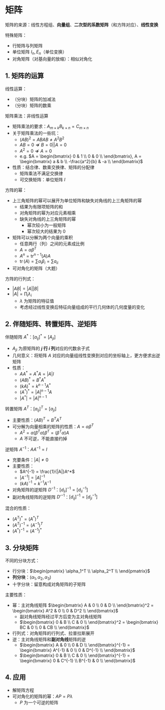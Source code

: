 <!-- omit in toc -->
# 矩阵

矩阵的来源：线性方程组、**向量组**、**二次型的系数矩阵**（和方阵对应）、**线性变换**

特殊矩阵：

- 行矩阵与列矩阵
- 单位矩阵 $I_n, E_n$（单位变换）
- 对角矩阵（对基向量的放缩）：相似对角化

## 1. 矩阵的运算

线性运算：

- （分块）矩阵的加减法
- （分块）矩阵的数乘

矩阵乘法：非线性运算

- 矩阵乘法的要求：$A_{m \times k}B_{k \times n} = C_{m \times n}$
- 关于矩阵乘法的一些坑：
  - $(AB)^2 = ABAB \neq A^2B^2$
  - $AB = 0 \nRightarrow B = 0 || A = 0$
  - $A^2 = 0 \nRightarrow A = 0$
  - e.g. $A = \begin{bmatrix}
    0 & 1 \\
    0 & 0 \\
  \end{bmatrix}, A = \begin{bmatrix}
    a & b \\
    -\frac{a^2}{b} & -a \\
  \end{bmatrix}$
- 性质：结合律、数乘交换律、矩阵的分配律
  - 矩阵乘法不满足交换律
  - 可交换矩阵：单位矩阵 $I$

方阵的幂：

- 上三角矩阵的幂可以展开为单位矩阵和缺失对角线的上三角矩阵的幂
  - 结果为有限项矩阵的和
  - 对角矩阵的幂为对应元素相乘
  - 缺失对角线的上三角矩阵的幂
    - 幂次较小为一般矩阵
    - 幂次较大的结果为 0
- 矩阵可以分解为两个向量的乘积
  - 任意两行（列）之间的元素成比例
  - $A = \alpha \beta^T$
  - $A^n = \operatorname{tr}^{n-1}(A)A$
  - $\operatorname{tr}(A) = \sum \alpha_i\beta_i = \sum a_{ii}$
- 可对角化的矩阵（大题）

方阵的行列式：

- $|AB| = |A||B|$
- $|A| = \prod_i \lambda_i$
  - $\lambda$ 为矩阵的特征值
  - 考虑经过线性变换后特征向量组成的平行几何体的几何度量的变化

## 2. 伴随矩阵、转置矩阵、逆矩阵

伴随矩阵 $A^*$：$[a_{ij}]^* = [A_{ji}]$

- $A_{ji}$ 为原矩阵的 **$j$ 行 $i$ 列**对应的代数余子式
- 几何意义：将矩阵 $A$ 对应的向量组线性变换到对应的坐标轴上，更方便求出逆矩阵
- 性质：
  - $AA^*= A^*A = |A|I$
  - $(AB)^*= B^* A^*$
  - $(kA)^*= k^{n-1}A^*$
  - $(A^*)^* = |A|^{n-1}A$
  - $|A^*| = |A|^{n-1}$

转置矩阵 $A^T$：$[a_{ij}]^T = [a_{ji}]$

- 主要性质：$(AB)^T = B^T A^T$
- 可分解为向量相乘的矩阵的性质：$A = \alpha\beta^T$
  - $A^2 = \alpha(\beta^T\alpha)\beta^T = (\beta^T\alpha)A$
  - $A$ 不可逆，不能直接约掉

逆矩阵 $A^{-1}$：$AA^{-1} = I$

- 充要条件：$|A| \neq 0$
- 主要性质：
  - $A^{-1} = \frac{1}{|A|}A^*$
  - $|A^{-1}| = |A|^{-1}$
  - $(kA)^{-1} = k^{-1}A^{-1}$
- 对角矩阵的逆矩阵 $D^{-1}$：$[d_{ii}]^{-1} = [d_{ii}^{-1}]$
- 副对角线矩阵的逆矩阵 $D'^{-1}$：$[d_{ij}]^{-1} = [d_{ji}^{-1}]$

混合的性质：

- $(A^T)^*= (A^*)^T$
- $(A^T)^{-1} = (A^{-1})^T$
- $(A^*)^{-1} = (A^{-1})^*$

## 3. 分块矩阵

不同的分块方式：

- 行分块：$\begin{pmatrix}
    \alpha_1^T \\
    \alpha_2^T \\
\end{pmatrix}$
- **列分块**：$(\alpha_1, \alpha_2, \alpha_3)$
- 十字分块：留意构成对角矩阵的子矩阵

主要性质：

- 幂：主对角线矩阵 $\begin{bmatrix}
  A & 0 \\
  0 & D \\
\end{bmatrix}^2 = \begin{bmatrix}
  A^2 & 0 \\
  0 & D^2 \\
\end{bmatrix}$
  - 副对角线矩阵经过平方后变为主对角线矩阵
  - $\begin{bmatrix}
    0 & B \\
    C & 0 \\
  \end{bmatrix}^2 = \begin{bmatrix}
    BC & 0 \\
    0 & CB \\
  \end{bmatrix}$
- 行列式：对角矩阵的行列式、拉普拉斯展开
- 逆：主对角线矩阵和**副对角线**矩阵的逆
  - $\begin{bmatrix}
    A & 0 \\
    0 & D \\
  \end{bmatrix}^{-1} = \begin{bmatrix}
    A^{-1} & 0 \\
    0 & D^{-1} \\
  \end{bmatrix}$
  - $\begin{bmatrix}
    0 & B \\
    C & 0 \\
  \end{bmatrix}^{-1} = \begin{bmatrix}
    0 & C^{-1} \\
    B^{-1} & 0 \\
  \end{bmatrix}$

## 4. 应用

- 解矩阵方程
- 可对角化的矩阵的幂：$AP = P \lambda$
  - $P$ 为一个可逆的矩阵
